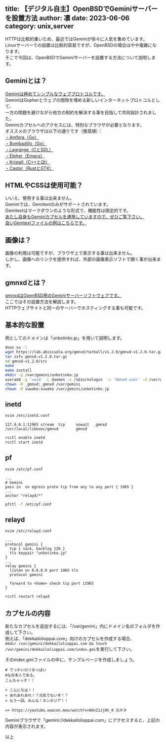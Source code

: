 title: 【デジタル自主】OpenBSDでGeminiサーバーを設置方法
author: 凛
date: 2023-06-06
category: unix,server
----
HTTPは比較的重いため、最近ではGeminiが徐々に人気を集めています。\
Linuxサーバーでの設置は比較的容易ですが、OpenBSDの場合はやや複雑になります。\
そこで今回は、OpenBSDでGeminiサーバーを設置する方法について説明します。

## Geminiとは？

[Geminiは極めてシンプルなウェブプロトコルです。](gemini://gemini.circumlunar.space/)\
GeminiはGopherとウェブの間隙を埋める新しいインターネットプロトコルとして、\
一方の問題を避けながら他方の制約を解決する事を目指して共同設計されました。\
Geminiカプセルへのアクセスには、特別なブラウザが必要となります。\
オススメのブラウザは以下の通りです（推奨順）：\
[・Amfora（Go）](https://gh.akisblack.dev/makew0rld/amfora)\
[・Bombadillo（Go）](https://bombadillo.colorfield.space/)\
[・Lagrange（CとSDL）](https://git.skyjake.fi/gemini/lagrange)\
[・Elpher（Emacs）](https://thelambdalab.xyz/elpher/)\
[・Kristall（C++とQt）](https://gh.akisblack.dev/MasterQ32/kristall)\
[・Castor（RustとGTK）](https://git.sr.ht/~julienxx/castor)

## HTMLやCSSは使用可能？

いいえ、使用する事は出来ません。\
Geminiでは、Gemitextのみがサポートされています。\
Gemitextはマークダウンのような形式で、機能性は限定的です。\
[あたし自身もGeminiカプセルを運用していますので、ぜひご覧下さい。](gemini://technicalsuwako.moe/)\
[良いGemtextファイルの例はこちらです。](https://gitler.moe/suwako/technicalsuwako.moe/raw/branch/master/gemini/blog/c-lib-in-zig-use.gmi)

## 画像は？

画像の利用は可能ですが、ブラウザ上で表示する事は出来ません。\
しかし、画像へのリンクを提供すれば、外部の画像表示ソフトで開く事が出来ます。

## gmnxdとは？

[gmnxdはOpenBSD用のGeminiサーバーソフトウェアです。](https://lab.abiscuola.org/gmnxd/doc/trunk/www/index.wiki)\
ここではその設置方法を解説します。\
HTTPウェブサイトと同一のサーバーでホスティングする事も可能です。

## 基本的な設置

例としてのドメインは「unkotinko.jp」を用いて説明します。

```sh
doas su -l
wget https://lab.abiscuola.org/gmnxd/tarball/v1.2.0/gmnxd-v1.2.0.tar.gz
tar zxfv gmnxd-v1.2.0.tar.gz
cd gmnxd-v1.2.0/src
make
make install
mkdir -p /var/gemini/unkotinko.jp
useradd -g '=uid' -L daemon -s /sbin/nologin  -c 'Gmnxd user' -d /var/gemini _gmnxd
chown -R _gmnxd:_gmnxd /var/gemini
chown -R suwako:suwako /var/gemini/unkotinko.jp
```

## inetd

```sh
nvim /etc/inetd.conf
```

```
127.0.0.1:11965 stream  tcp     nowait  _gmnxd  /usr/local/libexec/gmnxd        gmnxd
```

```sh
rcctl enable inetd
rcctl start inetd
```

## pf

```sh
nvim /etc/pf.conf
```

```
...
# Gemini
pass in  on egress proto tcp from any to any port { 1965 }
...
anchor "relayd/*"
```

```sh
pfctl -f /etc/pf.conf
```

## relayd

```sh
nvim /etc/relayd.conf
```

```
...
protocol gemini {
  tcp { sack, backlog 128 }
  tls keypair "unkotinko.jp"
}
...
relay gemini {
  listen on 0.0.0.0 port 1965 tls
  protocol gemini

  forward to <home> check tcp port 11965
}
```

```sh
rcctl restart relayd
```

## カプセルの内容

新たなカプセルを追加するには、「/var/gemini」内にドメイン名のフォルダを作成して下さい。\
例えば、「dekkailolioppai.com」向けのカプセルを作成する場合、\
`mkdir /var/gemini/dekkailolioppai.com && touch /var/gemini/dekkailolioppai.com/index.gmi`を実行して下さい。

そのindex.gmiファイルの中に、サンプルページを作成しましょう。

```
# でっかいロリおっぱい
Hな日本人である。
こんちゃっす！！

> こんにちは！！
> あれあれあれ！？元気でないぞ！？
> もう一回、みんな！カンボジア！！

=> https://youtube.owacon.moe/watch?v=NXnI1Jj0h_8 元ネタ
```

Geminiブラウザで「gemini://dekkailolioppai.com」にアクセスすると、上記の内容が表示されます。

以上
